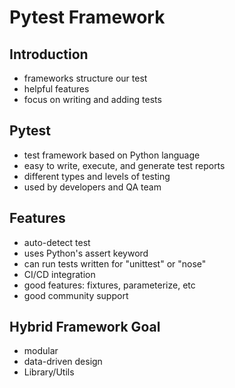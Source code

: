# Pytest Framework

## Introduction
- frameworks structure our test
- helpful features
- focus on writing and adding tests

## Pytest
- test framework based on Python language
- easy to write, execute, and generate test reports
- different types and levels of testing
- used by developers and QA team

## Features
- auto-detect test
- uses Python's assert keyword
- can run tests written for "unittest" or "nose"
- CI/CD integration
- good features: fixtures, parameterize, etc
- good community support

## Hybrid Framework Goal
- modular
- data-driven design
- Library/Utils